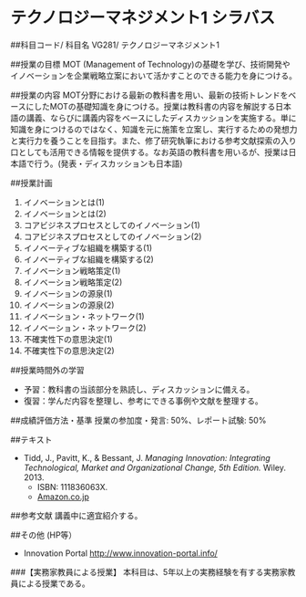 # テクノロジーマネジメント1 シラバス

##科目コード/ 科目名
VG281/ テクノロジーマネジメント1

##授業の目標
MOT (Management of Technology)の基礎を学び、技術開発やイノベーションを企業戦略立案において活かすことのできる能力を身につける。

##授業の内容
MOT分野における最新の教科書を用い、最新の技術トレンドをベースにしたMOTの基礎知識を身につける。授業は教科書の内容を解説する日本語の講義、ならびに講義内容をベースにしたディスカッションを実施する。単に知識を身につけるのではなく、知識を元に施策を立案し、実行するための発想力と実行力を養うことを目指す。また、修了研究執筆における参考文献探索の入り口としても活用できる情報を提供する。なお英語の教科書を用いるが、授業は日本語で行う。(発表・ディスカッションも日本語)

##授業計画
1. イノベーションとは(1)
1. イノベーションとは(2)
1. コアビジネスプロセスとしてのイノベーション(1)
1. コアビジネスプロセスとしてのイノベーション(2)
1. イノベーティブな組織を構築する(1)
1. イノベーティブな組織を構築する(2)
1. イノベーション戦略策定(1)
1. イノベーション戦略策定(2)
1. イノベーションの源泉(1)
1. イノベーションの源泉(2)
1. イノベーション・ネットワーク(1)
1. イノベーション・ネットワーク(2)
1. 不確実性下の意思決定(1)
1. 不確実性下の意思決定(2)

##授業時間外の学習
- 予習：教科書の当該部分を熟読し、ディスカッションに備える。
- 復習：学んだ内容を整理し、参考にできる事例や文献を整理する。

##成績評価方法・基準
授業の参加度・発言: 50%、レポート試験: 50%

##テキスト
- Tidd, J., Pavitt, K., & Bessant, J.  _Managing Innovation: Integrating Technological, Market and Organizational Change, 5th Edition._ Wiley. 2013. 
  - ISBN: 111836063X.
  - [Amazon.co.jp](http://www.amazon.co.jp/dp/111836063X/)


##参考文献
講義中に適宜紹介する。

##その他 (HP等）
- Innovation Portal http://www.innovation-portal.info/

###【実務家教員による授業】
本科目は、5年以上の実務経験を有する実務家教員による授業である。
